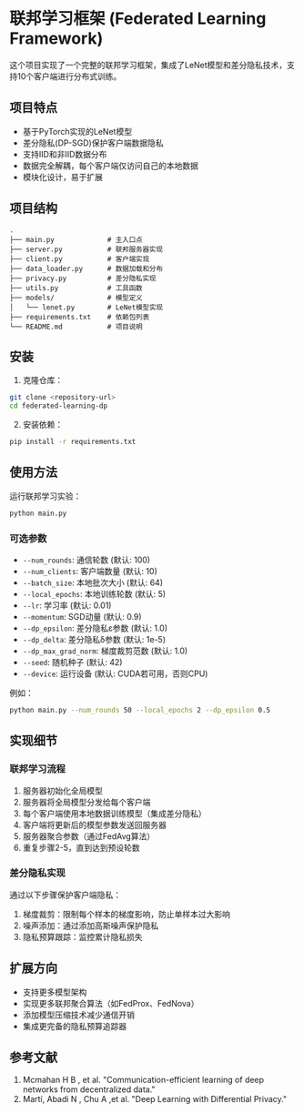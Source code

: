 # 联邦学习框架 (Federated Learning Framework)

这个项目实现了一个完整的联邦学习框架，集成了LeNet模型和差分隐私技术，支持10个客户端进行分布式训练。

## 项目特点

- 基于PyTorch实现的LeNet模型
- 差分隐私(DP-SGD)保护客户端数据隐私
- 支持IID和非IID数据分布
- 数据完全解耦，每个客户端仅访问自己的本地数据
- 模块化设计，易于扩展

## 项目结构

```
.
├── main.py             # 主入口点
├── server.py           # 联邦服务器实现
├── client.py           # 客户端实现
├── data_loader.py      # 数据加载和分布
├── privacy.py          # 差分隐私实现
├── utils.py            # 工具函数
├── models/             # 模型定义
│   └── lenet.py        # LeNet模型实现
├── requirements.txt    # 依赖包列表
└── README.md           # 项目说明
```

## 安装

1. 克隆仓库：
```bash
git clone <repository-url>
cd federated-learning-dp
```

2. 安装依赖：
```bash
pip install -r requirements.txt
```

## 使用方法

运行联邦学习实验：

```bash
python main.py
```

### 可选参数

- `--num_rounds`: 通信轮数 (默认: 100)
- `--num_clients`: 客户端数量 (默认: 10)
- `--batch_size`: 本地批次大小 (默认: 64)
- `--local_epochs`: 本地训练轮数 (默认: 5)
- `--lr`: 学习率 (默认: 0.01)
- `--momentum`: SGD动量 (默认: 0.9)
- `--dp_epsilon`: 差分隐私ε参数 (默认: 1.0)
- `--dp_delta`: 差分隐私δ参数 (默认: 1e-5)
- `--dp_max_grad_norm`: 梯度裁剪范数 (默认: 1.0)
- `--seed`: 随机种子 (默认: 42)
- `--device`: 运行设备 (默认: CUDA若可用，否则CPU)

例如：

```bash
python main.py --num_rounds 50 --local_epochs 2 --dp_epsilon 0.5
```

## 实现细节

### 联邦学习流程

1. 服务器初始化全局模型
2. 服务器将全局模型分发给每个客户端
3. 每个客户端使用本地数据训练模型（集成差分隐私）
4. 客户端将更新后的模型参数发送回服务器
5. 服务器聚合参数（通过FedAvg算法）
6. 重复步骤2-5，直到达到预设轮数

### 差分隐私实现

通过以下步骤保护客户端隐私：

1. 梯度裁剪：限制每个样本的梯度影响，防止单样本过大影响
2. 噪声添加：通过添加高斯噪声保护隐私
3. 隐私预算跟踪：监控累计隐私损失

## 扩展方向

- 支持更多模型架构
- 实现更多联邦聚合算法（如FedProx、FedNova）
- 添加模型压缩技术减少通信开销
- 集成更完备的隐私预算追踪器

## 参考文献

1. Mcmahan H B , et al. "Communication-efficient learning of deep networks from decentralized data."
2. Martí, Abadi N , Chu A ,et al. "Deep Learning with Differential Privacy."
